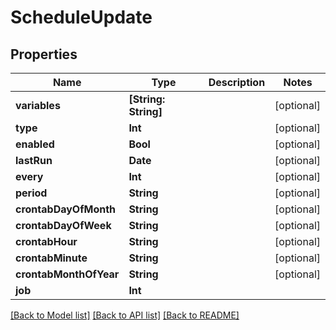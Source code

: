 # ScheduleUpdate

## Properties

Name | Type | Description | Notes
------------ | ------------- | ------------- | -------------
**variables** | **[String: String]** |  | [optional] 
**type** | **Int** |  | [optional] 
**enabled** | **Bool** |  | [optional] 
**lastRun** | **Date** |  | [optional] 
**every** | **Int** |  | [optional] 
**period** | **String** |  | [optional] 
**crontabDayOfMonth** | **String** |  | [optional] 
**crontabDayOfWeek** | **String** |  | [optional] 
**crontabHour** | **String** |  | [optional] 
**crontabMinute** | **String** |  | [optional] 
**crontabMonthOfYear** | **String** |  | [optional] 
**job** | **Int** |  | 

[[Back to Model list]](../#documentation-for-models) [[Back to API list]](../#documentation-for-api-endpoints) [[Back to README]](../)


